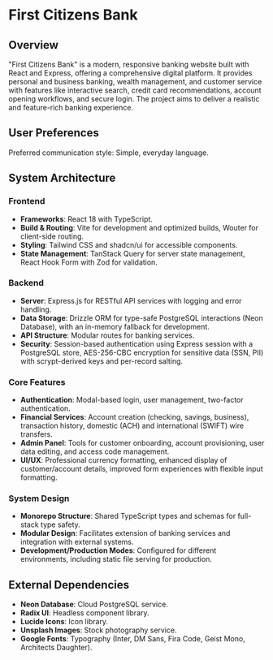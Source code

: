 # First Citizens Bank

## Overview

"First Citizens Bank" is a modern, responsive banking website built with React and Express, offering a comprehensive digital platform. It provides personal and business banking, wealth management, and customer service with features like interactive search, credit card recommendations, account opening workflows, and secure login. The project aims to deliver a realistic and feature-rich banking experience.

## User Preferences

Preferred communication style: Simple, everyday language.

## System Architecture

### Frontend
- **Frameworks**: React 18 with TypeScript.
- **Build & Routing**: Vite for development and optimized builds, Wouter for client-side routing.
- **Styling**: Tailwind CSS and shadcn/ui for accessible components.
- **State Management**: TanStack Query for server state management, React Hook Form with Zod for validation.

### Backend
- **Server**: Express.js for RESTful API services with logging and error handling.
- **Data Storage**: Drizzle ORM for type-safe PostgreSQL interactions (Neon Database), with an in-memory fallback for development.
- **API Structure**: Modular routes for banking services.
- **Security**: Session-based authentication using Express session with a PostgreSQL store, AES-256-CBC encryption for sensitive data (SSN, PII) with scrypt-derived keys and per-record salting.

### Core Features
- **Authentication**: Modal-based login, user management, two-factor authentication.
- **Financial Services**: Account creation (checking, savings, business), transaction history, domestic (ACH) and international (SWIFT) wire transfers.
- **Admin Panel**: Tools for customer onboarding, account provisioning, user data editing, and access code management.
- **UI/UX**: Professional currency formatting, enhanced display of customer/account details, improved form experiences with flexible input formatting.

### System Design
- **Monorepo Structure**: Shared TypeScript types and schemas for full-stack type safety.
- **Modular Design**: Facilitates extension of banking services and integration with external systems.
- **Development/Production Modes**: Configured for different environments, including static file serving for production.

## External Dependencies

- **Neon Database**: Cloud PostgreSQL service.
- **Radix UI**: Headless component library.
- **Lucide Icons**: Icon library.
- **Unsplash Images**: Stock photography service.
- **Google Fonts**: Typography (Inter, DM Sans, Fira Code, Geist Mono, Architects Daughter).
